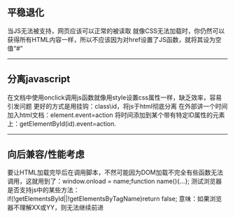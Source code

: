 平稳退化
----
当JS无法被支持，网页应该可以正常的被读取
就像CSS无法加载时，你仍然可以获得所有HTML内容一样，所以不应该因为对href设置了JS函数，就将其设为空值“#”
 
------
分离javascript
----
在文档中使用onclick调用js函数就像用style设置css属性一样，缺乏效率，容易引发问题
更好的方式是用挂钩：class\id，将js于html彻底分离
在外部讲一个时间加入html文档：element.event=action
将时间添加到某个带有特定ID属性的元素上：getElementById(id).event=action.
 
---------
向后兼容/性能考虑
----
要让HTML加载完毕后在调用脚本，不然可能因为DOM加载不完全有些函数无法调用，这就用到了：window.onload = name;function name(){...};
测试浏览器是否支持js中的某些方法：
if(!getElementsById||!getElementsByTagName)return false;
意味：如果浏览器不理解XX或YY，则无法继续前进
